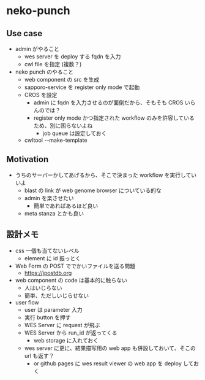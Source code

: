 # neko-punch

## Use case

- admin がやること
  - wes server を deploy する fqdn を入力
  - cwl file を指定 (複数？)
- neko punch のやること
  - web component の src を生成
  - sapporo-service を register only mode で起動
  - CROS を設定
    - admin に fqdn を入力させるのが面倒だから、そもそも CROS いらんのでは？
    - register only mode かつ指定された workflow のみを許容しているため、別に困らないよね
      - job queue は設定しておく
  - cwltool --make-template

## Motivation

- うちのサーバーかしてあげるから、そこで決まった workflow を実行していいよ
  - blast の link が web genome browser についている的な
  - admin を楽させたい
    - 簡単であればあるほど良い
  - meta stanza とかも良い

## 設計メモ

- css 一個も当てないレベル
  - element に id 振っとく
- Web Form の POST ででかいファイルを送る問題
  - <https://jpostdb.org>
- web component の code は基本的に触らない
  - 人はいじらない
  - 簡単、ただしいじらせない
- user flow
  - user は parameter 入力
  - 実行 button を押す
  - WES Server に request が飛ぶ
  - WES Server から run_id が返ってくる
    - web storage に入れておく
  - wes server に更に、結果描写用の web app も併設しておいて、そこの url も返す？
    - or github pages に wes result viewer の web app を deploy しておく
